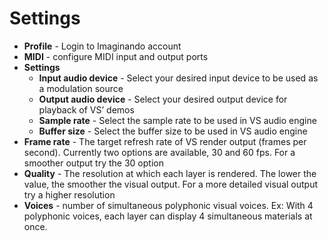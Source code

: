 # Settings

- **Profile** - Login to Imaginando account
- **MIDI** - configure MIDI input and output ports
- **Settings**
    - **Input audio device** - Select your desired input device to be used as a modulation source
    - **Output audio device** - Select your desired output device for playback of VS’ demos
    - **Sample rate** - Select the sample rate to be used in VS audio engine
    - **Buffer size** - Select the buffer size to be used in VS audio engine
- **Frame rate** - The target refresh rate of VS render output (frames per second). Currently two options are available, 30 and 60 fps. For a smoother output try the 30 option
- **Quality** - The resolution at which each layer is rendered. The lower the value, the smoother the visual output. For a more detailed visual output try a higher resolution
- **Voices** - number of simultaneous polyphonic visual voices. Ex: With 4 polyphonic voices, each layer can display 4 simultaneous materials at once.